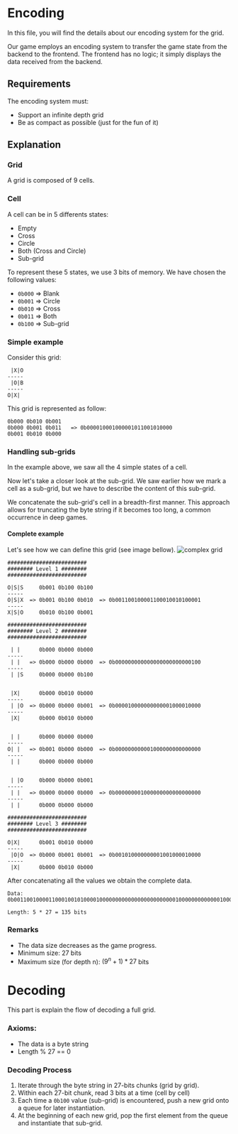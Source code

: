 # Encoding

In this file, you will find the details about our encoding system for the grid.

Our game employs an encoding system to transfer the game state from the backend to the frontend. The frontend has no logic; it simply displays the data received from the backend.

## Requirements
The encoding system must:
- Support an infinite depth grid
- Be as compact as possible (just for the fun of it)

## Explanation

### Grid
A grid is composed of 9 cells.

### Cell
A cell can be in 5 differents states:
- Empty
- Cross
- Circle
- Both (Cross and Circle)
- Sub-grid

To represent these 5 states, we use 3 bits of memory. We have chosen the following values:
- `0b000` => Blank
- `0b001` => Circle
- `0b010` => Cross
- `0b011` => Both
- `0b100` => Sub-grid

### Simple example

Consider this grid:
```
 |X|O
-----
 |O|B 
-----
O|X| 
```

This grid is represented as follow:
```
0b000 0b010 0b001
0b000 0b001 0b011   => 0b000010001000001011001010000
0b001 0b010 0b000
```

### Handling sub-grids
In the example above, we saw all the 4 simple states of a cell.

Now let's take a closer look at the sub-grid.
We saw earlier how we mark a cell as a sub-grid, but we have to describe the content of this sub-grid.

We concatenate the sub-grid's cell in a breadth-first manner. This approach allows for truncating the byte string if it becomes too long, a common occurrence in deep games.

#### Complete example

Let's see how we can define this grid (see image bellow).
![complex grid](https://github.com/vdusart/ultimate-ttt/assets/43795504/3fb689b9-4cac-4b94-ae87-a1c55dc7d51f)


```
#########################
######## Level 1 ########
#########################

O|S|S     0b001 0b100 0b100
-----
O|S|X  => 0b001 0b100 0b010  => 0b001100100001100010010100001
-----
X|S|O     0b010 0b100 0b001

#########################
######## Level 2 ########
#########################

 | |      0b000 0b000 0b000
-----
 | |   => 0b000 0b000 0b000  => 0b000000000000000000000000100
-----
 | |S     0b000 0b000 0b100


 |X|      0b000 0b010 0b000
-----
 | |O  => 0b000 0b000 0b001  => 0b000010000000000001000010000
-----
 |X|      0b000 0b010 0b000


 | |      0b000 0b000 0b000
-----
O| |   => 0b001 0b000 0b000  => 0b000000000001000000000000000
-----
 | |      0b000 0b000 0b000


 | |O     0b000 0b000 0b001
-----
 | |   => 0b000 0b000 0b000  => 0b000000001000000000000000000
-----
 | |      0b000 0b000 0b000

#########################
######## Level 3 ########
#########################

O|X|      0b001 0b010 0b000
-----
 |O|O  => 0b000 0b001 0b001  => 0b001010000000001001000010000
-----
 |X|      0b000 0b010 0b000
```

After concatenating all the values we obtain the complete data.

```
Data:
0b001100100001100010010100001000000000000000000000000100000000000001000000000000000000000001000000000000000000001010000000001001000010000

Length: 5 * 27 = 135 bits
```

### Remarks
- The data size decreases as the game progress.
- Minimum size: 27 bits
- Maximum size (for depth n): $(9^n + 1) * 27$ bits


# Decoding

This part is explain the flow of decoding a full grid.

### Axioms:
- The data is a byte string
- Length % 27 == 0

### Decoding Process
1. Iterate through the byte string in 27-bits chunks (grid by grid).
2. Within each 27-bit chunk, read 3 bits at a time (cell by cell)
3. Each time a `0b100` value (sub-grid) is encountered, push a new grid onto a queue for later instantiation.
4. At the beginning of each new grid, pop the first element from the queue and instantiate that sub-grid.
